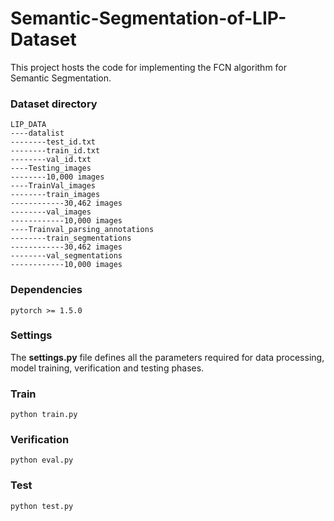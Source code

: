 # Semantic-Segmentation-of-LIP-Dataset
This project hosts the code for implementing the FCN algorithm for Semantic Segmentation.

### Dataset directory

```
LIP_DATA
----datalist
--------test_id.txt
--------train_id.txt
--------val_id.txt
----Testing_images
--------10,000 images
----TrainVal_images
--------train_images
------------30,462 images
--------val_images
------------10,000 images
----Trainval_parsing_annotations
--------train_segmentations
------------30,462 images
--------val_segmentations
------------10,000 images
```

### Dependencies

```
pytorch >= 1.5.0
```

### Settings

The **settings.py** file defines all the parameters required for data processing, model training, verification and testing phases. 

### Train

```
python train.py
```

###  Verification

```
python eval.py
```

### Test

```
python test.py
```